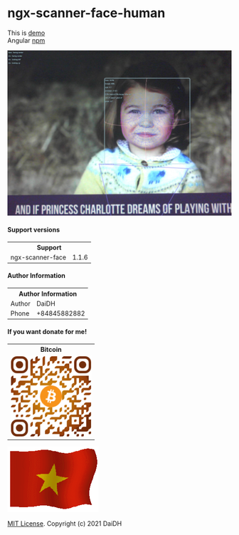 # ngx-scanner-face-human

This is [demo](https://id1945.github.io/ngx-scanner-face/) \
Angular [npm](https://www.npmjs.com/package/ngx-scanner-face)

![Logo](https://raw.githubusercontent.com/id1945/ngx-scanner-face-human/master/ngx-scanner-face-human.png)
  
#### Support versions

<table>
  <tr>
    <th colspan="2">Support</th>
  </tr>
  <tr>
    <td>ngx-scanner-face</td>
    <td>1.1.6</td>
  </tr>
</table>

#### Author Information

<table>
  <tr>
    <th colspan="2">Author Information</th>
  </tr>
  <tr>
    <td>Author</td>
    <td>DaiDH</td>
  </tr>
  <tr>
    <td>Phone</td>
    <td>+84845882882</td>
  </tr>
</table>

#### If you want donate for me!

<table>
  <tr>
    <th>Bitcoin</th>
  </tr>
  <tr>
    <td><img src="https://raw.githubusercontent.com/id1945/id1945/master/donate-bitcoin.png" width="182px"></td>
  </tr>
</table>

![Vietnam](https://raw.githubusercontent.com/id1945/id1945/master/vietnam.gif)

[MIT License](https://github.com/id1945/ngx-scanner-face-human/blob/master/LICENSE). Copyright (c) 2021 DaiDH
